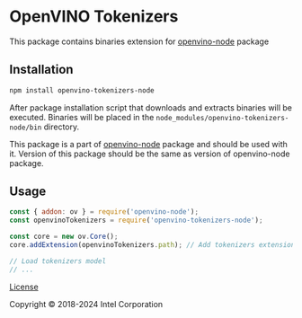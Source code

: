 # OpenVINO Tokenizers

This package contains binaries extension for
[openvino-node](https://www.npmjs.com/package/openvino-node) package

## Installation

```bash
npm install openvino-tokenizers-node
```
After package installation script that downloads and extracts binaries will be executed. Binaries will be placed in the `node_modules/openvino-tokenizers-node/bin` directory.

This package is a part of [openvino-node](https://www.npmjs.com/package/openvino-node) package and should be used with it. Version of this package should be the same as version of openvino-node package.

## Usage

```javascript
const { addon: ov } = require('openvino-node');
const openvinoTokenizers = require('openvino-tokenizers-node');

const core = new ov.Core();
core.addExtension(openvinoTokenizers.path); // Add tokenizers extension

// Load tokenizers model
// ...
```

[License](https://github.com/openvinotoolkit/openvino/blob/master/LICENSE)

Copyright © 2018-2024 Intel Corporation
